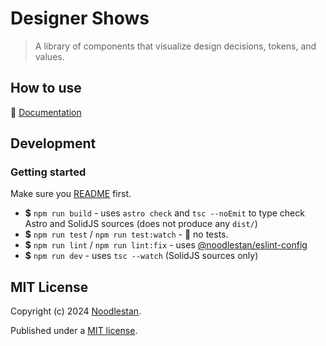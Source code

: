 # Designer Shows

> A library of components that visualize design decisions, tokens, and values.

## How to use

📖 [Documentation](https://designer-docs.noodlestan.org/)

## Development

### Getting started

Make sure you [README](../../../README.md) first.

- **$** `npm run build` - uses `astro check` and `tsc --noEmit` to type check Astro and SolidJS sources (does not produce any `dist/`)
- **$** `npm run test` / `npm run test:watch` - 🚧 no tests.
- **$** `npm run lint` / `npm run lint:fix` - uses [@noodlestan/eslint-config](https://www.npmjs.com/package/@noodlestan/eslint-config)
- **$** `npm run dev` - uses `tsc --watch` (SolidJS sources only)

## MIT License

Copyright (c) 2024 [Noodlestan](https://noodlestan.org/).

Published under a [MIT license](https://noodlestan.mit-license.org/).
